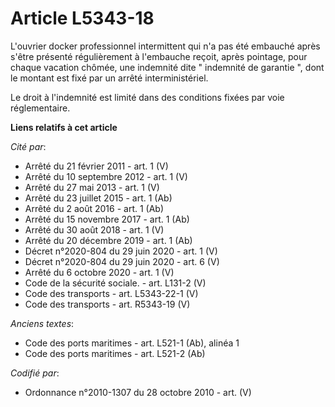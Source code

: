 # Article L5343-18

L'ouvrier docker professionnel intermittent qui n'a pas été embauché après s'être présenté régulièrement à l'embauche reçoit,
après pointage, pour chaque vacation chômée, une indemnité dite " indemnité de garantie ", dont le montant est fixé par un
arrêté interministériel. 

Le droit à l'indemnité est limité dans des conditions fixées par voie réglementaire.

**Liens relatifs à cet article**

_Cité par_:

  - Arrêté du 21 février 2011 - art. 1 (V)
  - Arrêté du 10 septembre 2012 - art. 1 (V)
  - Arrêté du 27 mai 2013 - art. 1 (V)
  - Arrêté du 23 juillet 2015 - art. 1 (Ab)
  - Arrêté du 2 août 2016 - art. 1 (Ab)
  - Arrêté du 15 novembre 2017 - art. 1 (Ab)
  - Arrêté du 30 août 2018 - art. 1 (V)
  - Arrêté du 20 décembre 2019 - art. 1 (Ab)
  - Décret n°2020-804 du 29 juin 2020 - art. 1 (V)
  - Décret n°2020-804 du 29 juin 2020 - art. 6 (V)
  - Arrêté du 6 octobre 2020 - art. 1 (V)
  - Code de la sécurité sociale. - art. L131-2 (V)
  - Code des transports - art. L5343-22-1 (V)
  - Code des transports - art. R5343-19 (V)

_Anciens textes_:

  - Code des ports maritimes - art. L521-1 (Ab), alinéa 1
  - Code des ports maritimes - art. L521-2 (Ab)

_Codifié par_:

  - Ordonnance n°2010-1307 du 28 octobre 2010 - art. (V)
